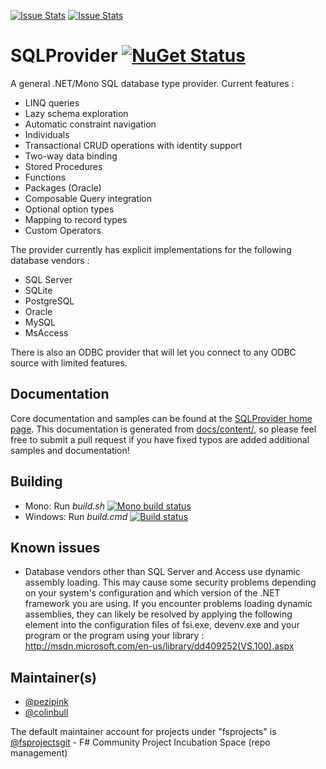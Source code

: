 [![Issue Stats](http://issuestats.com/github/fsprojects/SQLProvider/badge/issue)](http://issuestats.com/github/fsprojects/SQLProvider)
[![Issue Stats](http://issuestats.com/github/fsprojects/SQLProvider/badge/pr)](http://issuestats.com/github/fsprojects/SQLProvider)

# SQLProvider [![NuGet Status](http://img.shields.io/nuget/v/SQLProvider.svg?style=flat)](https://www.nuget.org/packages/SQLProvider/)

A general .NET/Mono SQL database type provider. Current features :
 * LINQ queries
 * Lazy schema exploration 
 * Automatic constraint navigation
 * Individuals 
 * Transactional CRUD operations with identity support
 * Two-way data binding
 * Stored Procedures
 * Functions
 * Packages (Oracle)
 * Composable Query integration
 * Optional option types
 * Mapping to record types
 * Custom Operators
  
The provider currently has explicit implementations for the following database vendors : 
* SQL Server
* SQLite
* PostgreSQL
* Oracle
* MySQL
* MsAccess

There is also an ODBC provider that will let you connect to any ODBC source with limited features. 

## Documentation

Core documentation and samples can be found at the 
[SQLProvider home page](http://fsprojects.github.io/SQLProvider/). This 
documentation is generated from 
[docs/content/](https://github.com/fsprojects/SQLProvider/tree/master/docs/content), 
so please feel free to submit a pull request if you have fixed typos are added 
additional samples and documentation!

## Building

* Mono: Run *build.sh*  [![Mono build status](https://travis-ci.org/fsprojects/SQLProvider.png)](https://travis-ci.org/fsprojects/SQLProvider)
* Windows: Run *build.cmd* [![Build status](https://ci.appveyor.com/api/projects/status/ngbj9995twhfqn28?svg=true)](https://ci.appveyor.com/project/colinbull/sqlprovider-ogy2l)

## Known issues

- Database vendors other than SQL Server and Access use dynamic assembly loading.  This 
may cause some security problems depending on your system's configuration and 
which version of the .NET framework you are using.  If you encounter problems 
loading dynamic assemblies, they can likely be resolved by applying the 
following element into the configuration files of  fsi.exe, devenv.exe and 
your program or the program using your library : http://msdn.microsoft.com/en-us/library/dd409252(VS.100).aspx


## Maintainer(s)

- [@pezipink](https://github.com/pezipink)
- [@colinbull](https://github.com/colinbull)

The default maintainer account for projects under "fsprojects" is [@fsprojectsgit](https://github.com/fsprojectsgit) - F# Community Project Incubation Space (repo management)

